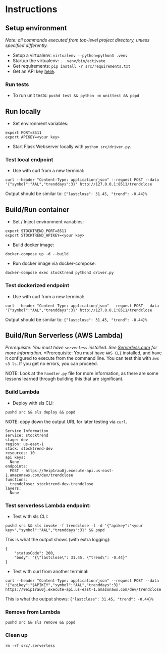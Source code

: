 # Instructions

## Setup environment
*Note: all commands executed from top-level project directory, unless specified differently.*
* Setup a virtualenv: `virtualenv --python=python3 .venv`
* Startup the virtualenv: `. .venv/bin/activate`
* Get requirements: `pip install -r src/requirements.txt`
* Get an API key [here](https://www.alphavantage.co).
### Run tests
* To run unit tests: `pushd test && python -m unittest && popd`

## Run locally
* Set environment variables:
```
export PORT=8511
export APIKEY=<your key>
```
* Start Flask Webserver locally with `python src/driver.py`.

### Test local endpoint
* Use with curl from a new terminal:
```
curl --header "Content-Type: application/json" --request POST --data '{"symbol":"AAL","trenddays":3}' http://127.0.0.1:8511/trendclose
```
Output should be similar to: `{"lastclose": 31.45, "trend": -0.44}%`

## Build/Run container
* Set / Inject environment variables:
```
export STOCKTREND_PORT=8511
export STOCKTREND_APIKEY=<your key>
```
* Build docker image:
```
docker-compose up -d --build
```
* Run docker image via docker-compose:
```
docker-compose exec stocktrend python3 driver.py
```

### Test dockerized endpoint
* Use with curl from a new terminal:
```
curl --header "Content-Type: application/json" --request POST --data '{"symbol":"AAL","trenddays":3}' http://127.0.0.1:8511/trendclose
```
Output should be similar to: `{"lastclose": 31.45, "trend": -0.44}%`


## Build/Run Serverless (AWS Lambda)
*Prerequisite: You must have `serverless` installed. See [Serverless.com](http://serverless.com) for more information.*
*Prerequisite: You must have `AWS CLI` installed, and have it configured to execute from the command line. You can test 
this with `aws s3 ls`. If you get no errors, you can proceed.

NOTE: Look at the `handler.py` file for more information, as there are some lessons learned through building 
this that are significant.

### Build Lambda
* Deploy with sls CLI:
```
pushd src && sls deploy && popd
```
NOTE: copy down the output URL for later testing via `curl`.
```
Service Information
service: stocktrend
stage: dev
region: us-east-1
stack: stocktrend-dev
resources: 10
api keys:
  None
endpoints:
  POST - https://9eip1rau0j.execute-api.us-east-1.amazonaws.com/dev/trendclose
functions:
  trendclose: stocktrend-dev-trendclose
layers:
  None
```
### Test serverless Lambda endpoint:

* Test with sls CLI:
```
pushd src && sls invoke -f trendclose -l -d '{"apikey":"<your key>","symbol":"AAL","trenddays":3}' && popd
```
This is what the output shows (with extra logging):
```
{
    "statusCode": 200,
    "body": "{\"lastclose\": 31.45, \"trend\": -0.44}"
}
```
* Test with curl from another terminal:
```
curl --header "Content-Type: application/json" --request POST --data '{"apikey":"$APIKEY","symbol":"AAL","trenddays":3}'  https://9eip1rau0j.execute-api.us-east-1.amazonaws.com/dev/trendclose
```
This is what the output shows: `{"lastclose": 31.45, "trend": -0.44}%`

### Remove from Lambda
```
pushd src && sls remove && popd
```
### Clean up 
```rm -rf src/.serverless```